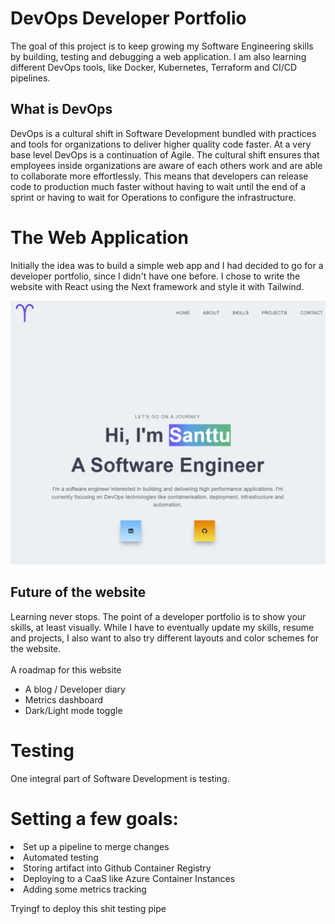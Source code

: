 # DevOps Developer Portfolio
The goal of this project is to keep growing my Software Engineering skills by building, testing and debugging a web application. I am also learning different DevOps tools, like Docker, Kubernetes, Terraform and CI/CD pipelines.

## What is DevOps
DevOps is a cultural shift in Software Development bundled with practices and tools for organizations to deliver higher quality code faster. At a very base level DevOps is a continuation of Agile. The cultural shift ensures that employees inside organizations are aware of each others work and are able to collaborate more effortlessly. This means that developers can release code to production much faster without having to wait until the end of a sprint or having to wait for Operations to configure the infrastructure.

# The Web Application
Initially the idea was to build a simple web app and I had decided to go for a developer portfolio, since I didn't have one before. I chose to write the website with React using the Next framework and style it with Tailwind.

![Main](./public/assets/screenshots/main.png)

## Future of the website
Learning never stops. The point of a developer portfolio is to show your skills, at least visually. 
While I have to eventually update my skills, resume and projects, I also want to also try different layouts and color schemes for the website. 
<br>
<br/>
A roadmap for this website
<ul>
    <li>A blog / Developer diary</li>
    <li>Metrics dashboard</li>
    <li>Dark/Light mode toggle</li>
</ul>

# Testing
One integral part of Software Development is testing. 

# Setting a few goals:
<li>Set up a pipeline to merge changes</li>
<li>Automated testing</li>
<li>Storing artifact into Github Container Registry</li>
<li>Deploying to a CaaS like Azure Container Instances</li>
<li>Adding some metrics tracking</li>




Tryingf to deploy this shit
testing pipe